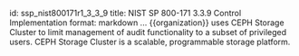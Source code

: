 id: ssp_nist800171r1_3_3_9
title: NIST SP 800-171 3.3.9 Control Implementation
format: markdown
...
{{organization}} uses CEPH Storage Cluster to limit management of audit functionality to a subset of privileged users. CEPH Storage Cluster is a scalable, programmable storage platform.

